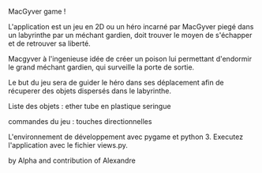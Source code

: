 MacGyver game !



L'application est un jeu en 2D ou un héro incarné par MacGyver 
piegé dans un labyrinthe par un méchant gardien, doit trouver
le moyen de s'échapper et de retrouver sa liberté.

Macgyver à l'ingenieuse idée de créer un poison lui permettant
d'endormir le grand méchant gardien, qui surveille la porte de sortie.

Le but du jeu sera de guider le héro dans ses déplacement 
afin de récuperer des objets dispersés dans le labyrinthe.

Liste des objets :
    ether
    tube en plastique
    seringue

commandes du jeu : touches directionnelles

L'environnement de développement avec pygame et python 3.
Executez l'application avec le fichier views.py.







by Alpha and contribution of Alexandre

